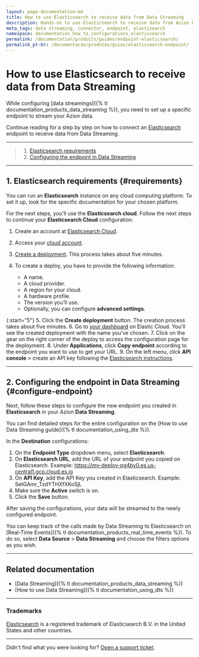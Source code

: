 ```yaml
---
layout: page-documentation-md
title: How to use Elasticsearch to receive data from Data Streaming
description: Hands-on to use Elasticsearch to receive data from Azion Data Streaming.
meta_tags: data streaming, connector, endpoint, elastisearch
namespace: documentation_how_to_configurations_elasticsearch
permalink: /documentation/products/guides/endpoint-elasticsearch/
permalink_pt-br: /documentacao/produtos/guias/elasticsearch-endpoint/
---
```


# How to use Elasticsearch to receive data from Data Streaming

While configuring [data streamings]({% tl documentation_products_data_streaming %}), you need to set up a specific endpoint to stream your Azion data.

Continue reading for a step by step on how to connect an [Elasticsearch](https://www.elastic.co/elasticsearch/) endpoint to receive data from Data Streaming.

---

> 1. [Elasticsearch requirements](#requirements)
> 2. [Configuring the endpoint in Data Streaming](#configure-endpoint)

---

## 1. Elasticsearch requirements {#requirements}

You can run an **Elasticsearch** instance on any cloud computing platform. To set it up, look for the specific documentation for your chosen platform.

For the next steps, you'll use the **Elasticsearch cloud**. Follow the next steps to continue your **Elasticsearch Cloud** configuration:

1. Create an account at [Elasticsearch Cloud](https://www.elastic.co/elasticsearch/).
2. Access your [cloud account](https://cloud.elastic.co/home).
3. [Create a deployment](https://www.elastic.co/guide/en/cloud/current/ec-create-deployment.html). This process takes about five minutes.
4. To create a deploy, you have to provide the following information:

    - A name.
    - A cloud provider.
    - A region for your cloud.
    - A hardware profile.
    - The version you’ll use.
    - Optionally, you can configure **advanced settings**.

{:start="5"}
5. Click the **Create deployment** button. The creation process takes about five minutes.
6. Go to [your dashboard](https://cloud.elastic.co/home) on Elastic Cloud. You'll see the created deployment with the name you’ve chosen.
7. Click on the gear on the right corner of the deploy to access the configuration page for the deployment.
8. Under **Applications**, click **Copy endpoint** according to the endpoint you want to use to get your URL.
9. On the left menu, click **API console** > create an API key following the [Elasticsearch instructions](https://www.elastic.co/guide/en/elasticsearch/reference/master/security-api-create-api-key.html).

---

## 2. Configuring the endpoint in Data Streaming {#configure-endpoint}

Next, follow these steps to configure the new endpoint you created in **Elasticsearch** in your Azion **Data Streaming**.

You can find detailed steps for the entire configuration on the [How to use Data Streaming guide]({% tl documentation_using_dts %}).

In the **Destination** configurations:

1. On the **Endpoint Type** dropdown menu, select **Elasticsearch**.
2. On **Elasticsearch URL**, add the URL of your endpoint you copied on Elasticsearch. Example: https://my-deploy-pg4by0.es.us-central1.gcp.cloud.es.io
3. On **API Key**, add the API Key you created in Elasticsearch. Example: SetGAmr_TzdYTHXfXKoSjL
4. Make sure the **Active** switch is on.
5. Click the **Save** button.

After saving the configurations, your data will be streamed to the newly configured endpoint.

You can keep track of the calls made by Data Streaming to Elasticsearch on [Real-Time Events]({% tl documentation_products_real_time_events %}). To do so, select **Data Source** > **Data Streaming** and choose the filters options as you wish.

---

## Related documentation

- [Data Streaming]({% tl documentation_products_data_streaming %})
- [How to use Data Streaming]({% tl documentation_using_dts %})

---

### Trademarks

[Elasticsearch](https://www.elastic.co/pt/legal/trademarks) is a registered trademark of Elasticsearch B.V. in the United States and other countries.

---

Didn't find what you were looking for? [Open a support ticket](https://tickets.azion.com/).
